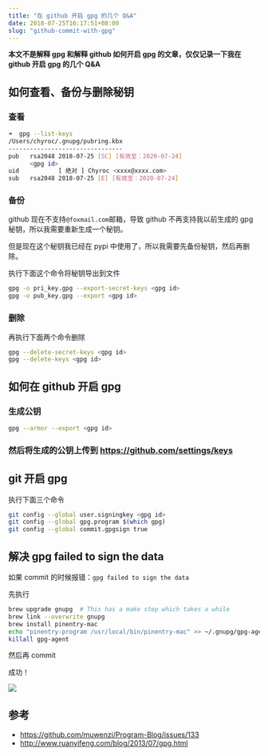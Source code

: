 ```yaml
---
title: "在 github 开启 gpg 的几个 Q&A"
date: 2018-07-25T16:17:51+08:00
slug: "github-commit-with-gpg"
---
```


**本文不是解释 gpg 和解释 github 如何开启 gpg 的文章，仅仅记录一下我在 github 开启 gpg 的几个 Q&A**

## 如何查看、备份与删除秘钥

### 查看

```bash
➜  gpg --list-keys
/Users/chyroc/.gnupg/pubring.kbx
--------------------------------
pub   rsa2048 2018-07-25 [SC] [有效至：2020-07-24]
      <gpg id>
uid           [ 绝对 ] Chyroc <xxxx@xxxx.com>
sub   rsa2048 2018-07-25 [E] [有效至：2020-07-24]
```

### 备份

github 现在不支持`@foxmail.com`邮箱，导致 github 不再支持我以前生成的 gpg 秘钥，所以我需要重新生成一个秘钥。

但是现在这个秘钥我已经在 pypi 中使用了，所以我需要先备份秘钥，然后再删除。

执行下面这个命令将秘钥导出到文件

```bash
gpg -o pri_key.gpg --export-secret-keys <gpg id>
gpg -o pub_key.gpg --export <gpg id>
```

### 删除

再执行下面两个命令删除

```bash
gpg --delete-secret-keys <gpg id>
gpg --delete-keys <gpg id>
```

## 如何在 github 开启 gpg

### 生成公钥

```bash
gpg --armor --export <gpg id>
```

### 然后将生成的公钥上传到 https://github.com/settings/keys

## git 开启 gpg

执行下面三个命令

```bash
git config --global user.signingkey <gpg id>
git config --global gpg.program $(which gpg)
git config --global commit.gpgsign true
```

## 解决 gpg failed to sign the data

如果 commit 的时候报错：`gpg failed to sign the data`

先执行

```bash
brew upgrade gnupg  # This has a make step which takes a while
brew link --overwrite gnupg
brew install pinentry-mac
echo "pinentry-program /usr/local/bin/pinentry-mac" >> ~/.gnupg/gpg-agent.conf
killall gpg-agent
```

然后再 commit

成功！

![](https://media.chyroc.cn/img/blog/github-commit-with-gpg.1.jpg)


## 参考

* https://github.com/muwenzi/Program-Blog/issues/133
* http://www.ruanyifeng.com/blog/2013/07/gpg.html
